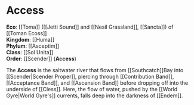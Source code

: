 # Access

**Eco**: [[Toma]] ([[Jetti Sound]] and [[Nesil Grassland]], [[Sancta]]) of [[Toman Ecoss]]  <br>
**Kingdom**: [[Huma]]   <br>
**Phylum**: [[Asceptim]]   <br>
**Class**: [[Sol Unita]]   <br>
**Order**: [[Scender]] (**Access**) <br>

The **Access** is the saltwater river that flows from [[Southcatch]]Bay into [[Scender|Scender Proper]], piercing through [[Contribution Band]], [[Acceptance Band]], and [[Ascension Band]] before dropping off into the underside of [[Cless]]. Here, the flow of water, pushed by the [[World Gyre|World Gyre's]] currents, falls deep into the darkness of [[Endem]].

